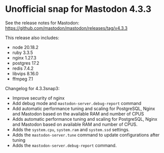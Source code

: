 # Unofficial snap for Mastodon 4.3.3

See the release notes for Mastodon: https://github.com/mastodon/mastodon/releases/tag/v4.3.3

This release also includes:

* node 20.18.2
* ruby 3.3.5
* nginx 1.27.3
* postgres 17.2
* redis 7.4.2
* libvips 8.16.0
* ffmpeg 7.1

Changelog for 4.3.3snap3:

* Improve security of nginx
* Add debug mode and `mastodon-server.debug-report` command
* Add automatic performance tuning and scaling for PostgreSQL, Nginx and Mastodon based on the available RAM and number of CPUS
* Adds automatic performance tuning and scaling for PostgreSQL, Nginx and Mastodon based on available RAM and number of CPUS.
* Adds the `system.cpu`, `system.ram` and `system.ssd` settings.
* Adds the `mastodon-server.tune` command to update configurations after tuning
* Adds the `mastodon-server.debug-report` command.
